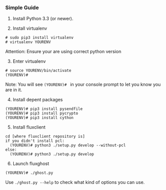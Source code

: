 
### Simple Guide ###

1. Install Python 3.3 (or newer).

2. Install virtualenv
```
# sudo pip3 install virtualenv
# virtualenv YOURENV
```

Attention: Ensure your are using correct python version

3. Enter virtualenv
```
# source YOURENV/bin/activate
(YOURENV)#
```

Note: You will see `(YOURENV)# ` in your console prompt to let you know you are in it.

4. Install depent packages

```
(YOURENV)# pip3 install pysendfile
(YOURENV)# pip3 install pycrypto
(YOURENV)# pip3 install cython
```

5. Install fluxclient
```
cd [where fluxclient repository is]
if you didn't install pcl:
  (YOURENV)# python3 ./setup.py develop --without-pcl
else:
  (YOURENV)# python3 ./setup.py develop
```

6. Launch fluxghost
```
(YOURENV)# ./ghost.py
```

Use `./ghost.py --help` to check what kind of options you can use.
